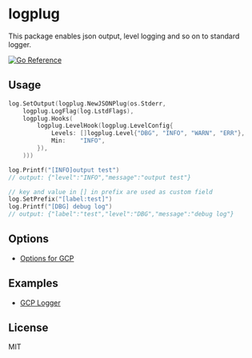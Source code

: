 # logplug

This package enables json output, level logging and so on to standard logger.

[![Go Reference](https://pkg.go.dev/badge/github.com/komem3/logplug.svg)](https://pkg.go.dev/github.com/komem3/logplug)

## Usage

```go
log.SetOutput(logplug.NewJSONPlug(os.Stderr,
	logplug.LogFlag(log.LstdFlags),
	logplug.Hooks(
		logplug.LevelHook(logplug.LevelConfig{
			Levels: []logplug.Level{"DBG", "INFO", "WARN", "ERR"},
			Min:    "INFO",
		}),
	)))

log.Printf("[INFO]output test")
// output: {"level":"INFO","message":"output test"}

// key and value in [] in prefix are used as custom field
log.SetPrefix("[label:test]")
log.Printf("[DBG] debug log")
// output: {"label":"test","level":"DBG","message":"debug log"}
```

## Options

- [Options for GCP](./gcpopt)

## Examples

- [GCP Logger](./gcpopt/example)

## License

MIT
